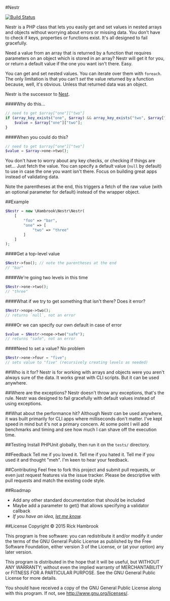 #Nestr

[![Build Status](https://travis-ci.org/Hambrook/Nestr.svg?branch=master)](https://travis-ci.org/Hambrook/Nestr)

Nestr is a PHP class that lets you easily get and set values in nested arrays and objects without worrying about errors or missing data. You don't have to check if keys, properties or functions exist. It's all designed to fail gracefully.

Need a value from an array that is returned by a function that requires parameters on an object which is stored in an array? Nestr will get it for you, or return a default value if the one you want isn't there. Easy.

You can get and set nested values. You can iterate over them with `foreach`. The only limitation is that you can't _set_ the value returned by a function because, well, it's obvious. Unless that returned data was an object.

Nestr is the successor to [Nest](https://github.com/Hambrook/Nest).

####Why do this...
```php
// need to get $array["one"]["two"]
if (array_key_exists("one", $array) && array_key_exists("two", $array["one"])) {
	$value = $array["one"]["two"];
}
```

####When you could do this?
```php
// need to get $array["one"]["two"]
$value = $array->one->two();
```
You don't have to worry about any key checks, or checking if things are set... Just fetch the value. You can specify a default value (`null` by default) to use in case the one you want isn't there. Focus on building great apps instead of validating data.

Note the parentheses at the end, this triggers a fetch of the raw value (with an optional parameter for default) instead of the wrapper object.

##Example
```php
$Nestr = new \Hambrook\Nestr\Nestr(
	[
		"foo" => "bar",
		"one" => [
			"two" => "three"
		]
	]
);
```

####Get a top-level value
```php
$Nestr->foo(); // note the parentheses at the end
// "bar"
```

####We're going two levels in this time
```php
$Nestr->one->two();
// "three"
```

####What if we try to get something that isn't there? Does it error?
```php
$Nestr->nope->two();
// returns `null`, not an error
```

####Or we can specify our own default in case of error
```php
$value = $Nestr->nope->two("safe");
// returns "safe", not an error
```

####Need to set a value? No problem
```php
$Nestr->one->four = "five";
// sets value to "five" (recursively creating levels as needed)
```

##Who is it for?
Nestr is for working with arrays and objects were you aren't always sure of the data. It works great with CLI scripts. But it can be used anywhere.

##Where are the exceptions?
Nestr doesn't throw any exceptions, that's the rule. Nestr was designed to fail gracefully with default values instead of using exceptions.

##What about the performance hit?
Although Nestr can be used anywhere, it was built primarily for CLI apps where milliseconds don't matter. I've kept speed in mind but it's not a primary concern. At some point I will add benchmarks and timing and see how much I can shave off the execution time.

##Testing
Install PHPUnit globally, then run it on the `tests/` directory.

##Feedback
Tell me if you loved it. Tell me if you hated it. Tell me if you used it and thought "meh". I'm keen to hear your feedback.

##Contributing
Feel free to fork this project and submit pull requests, or even just request features via the issue tracker. Please be descriptive with pull requests and match the existing code style.

##Roadmap
* Add any other standard documentation that should be included
* Maybe add a parameter to get() that allows specifying a validator callback
* _If you have an idea, [let me know](https://github.com/Hambrook/Nestr/issues)._

##License
Copyright &copy; 2015 Rick Hambrook

This program is free software: you can redistribute it and/or modify
it under the terms of the GNU General Public License as published by
the Free Software Foundation, either version 3 of the License, or
(at your option) any later version.

This program is distributed in the hope that it will be useful,
but WITHOUT ANY WARRANTY; without even the implied warranty of
MERCHANTABILITY or FITNESS FOR A PARTICULAR PURPOSE.  See the
GNU General Public License for more details.

You should have received a copy of the GNU General Public License
along with this program.  If not, see <http://www.gnu.org/licenses/>.

